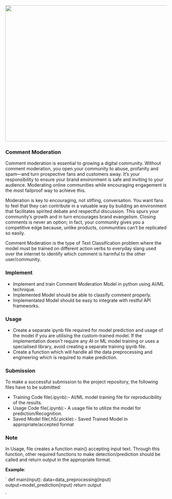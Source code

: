 <img src="https://www.wpexplorer.com/wp-content/uploads/wordpress-comment-moderation-guide-beginners.jpg" height=425 width=1250>


### Comment Moderation

Comment moderation is essential to growing a digital community. Without comment moderation, you open your community to abuse, profanity and spam—and turn prospective fans and customers away. It’s your responsibility to ensure your brand environment is safe and inviting to your audience. Moderating online communities while encouraging engagement is the most failproof way to achieve this.

Moderation is key to encouraging, not stifling, conversation. You want fans to feel that they can contribute in a valuable way by building an environment that facilitates spirited debate and respectful discussion. This spurs your community’s growth and in turn encourages brand evangelism. Closing comments is never an option; in fact, your community gives you a competitive edge because, unlike products, communities can’t be replicated so easily.

Comment Moderation is the type of Text Classification problem where the model must be trained on different action verbs to everyday slang used over the internet to identify which comment is harmful to the other user/community.

### Implement

* Implement and train Comment Moderation Model in python using AI/ML technique.
* Implemented Model should be able to classify comment properly.
* Implementated Model should be easy to integrate with restful API frameworks.

### Usage

* Create a separate ipynb file required for model prediction and usage of the model if you are utilising the custom-trained model. If the implementation doesn't require any AI or ML model training or uses a specialised library, avoid creating a separate training ipynb file.
* Create a function which will handle all the data preprocessing and engineering which is required to make prediction.

### Submission

To make a successful submission to the project repository, the following files have to be submitted:

* Training Code file(.ipynb):- AI/ML model training file for reproducibility of the results.
* Usage Code file(.ipynb):- A usage file to utilize the model for prediction/Recognition.
* Saved Model file(.h5/.pickle):- Saved Trained Model in appropriate/accepted format


### Note

In Usage, file creates a function main() accepting  input text. Through this function, other required functions to make detection/prediction should be called and return output in the appropriate format.

**Example**:

`
def main(input):
    data=data_preprocessing(input)
    output=model_prediction(input)
    return output
    
`